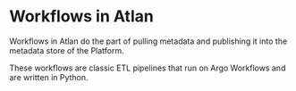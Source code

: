 # Workflows in Atlan

Workflows in Atlan do the part of pulling metadata and publishing it into the metadata store of the Platform.

These workflows are classic ETL pipelines that run on Argo Workflows and are written in Python.